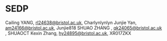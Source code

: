 # SEDP
Cailing YANG, rl24638@bristol.ac.uk, Charlynlynlyn
Junjie Yan, am24166@bristol.ac.uk, Junjie818
SHUAO ZHANG , qk24065@bristol.ac.uk , SHUAOCT
Kexin Zhang, hy24895@bristol.ac.uk, XR017ZKX
